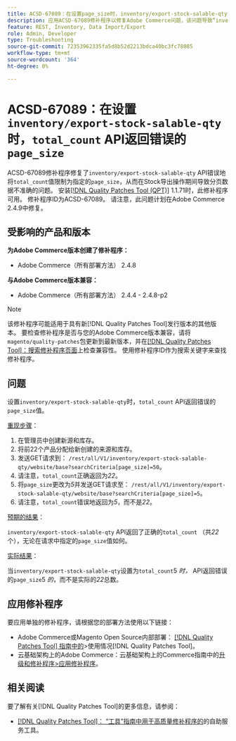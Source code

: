 ```yaml
---
title: ACSD-67089：在设置page_size时，inventory/export-stock-salable-qty API返回错误的total_count
description: 应用ACSD-67089修补程序以修复Adobe Commerce问题，该问题导致“inventory/export-stock-salable-qty”API错误地将“total_count”值限制为指定的“page_size”，从而导致在库存导出操作期间分页数据不准确。
feature: REST, Inventory, Data Import/Export
role: Admin, Developer
type: Troubleshooting
source-git-commit: 72353962335fa5d8b52d2213bdca40bc3fc78085
workflow-type: tm+mt
source-wordcount: '364'
ht-degree: 0%

---
```


# ACSD-67089：在设置`inventory/export-stock-salable-qty`时，`total_count` API返回错误的`page_size`

ACSD-67089修补程序修复了`inventory/export-stock-salable-qty` API错误地将`total_count`值限制为指定的`page_size`，从而在Stock导出操作期间导致分页数据不准确的问题。 安装[[!DNL Quality Patches Tool (QPT)]](/help/tools/quality-patches-tool/quality-patches-tool-to-self-serve-quality-patches.md) 1.1.71时，此修补程序可用。 修补程序ID为ACSD-67089。 请注意，此问题计划在Adobe Commerce 2.4.9中修复。

## 受影响的产品和版本

**为Adobe Commerce版本创建了修补程序：**

* Adobe Commerce（所有部署方法） 2.4.8

**与Adobe Commerce版本兼容：**

* Adobe Commerce（所有部署方法） 2.4.4 - 2.4.8-p2

>[!NOTE]
>
>该修补程序可能适用于具有新[!DNL Quality Patches Tool]发行版本的其他版本。 要检查修补程序是否与您的Adobe Commerce版本兼容，请将`magento/quality-patches`包更新到最新版本，并在[[!DNL Quality Patches Tool]：搜索修补程序页面](https://experienceleague.adobe.com/tools/commerce-quality-patches/index.html)上检查兼容性。 使用修补程序ID作为搜索关键字来查找修补程序。

## 问题

设置`inventory/export-stock-salable-qty`时，`total_count` API返回错误的`page_size`值。

<u>重现步骤</u>：

1. 在管理员中创建新源和库存。
1. 将前22个产品分配给新创建的来源和库存。
1. 发送GET请求到：
   `/rest/all/V1/inventory/export-stock-salable-qty/website/base?searchCriteria[page_size]=50`。
1. 请注意，`total_count`正确返回为&#x200B;*22*。
1. 将`page_size`更改为&#x200B;*5*并发送GET请求至：
   `/rest/all/V1/inventory/export-stock-salable-qty/website/base?searchCriteria[page_size]=5`。
1. 请注意，`total_count`错误地返回为&#x200B;*5*，而不是&#x200B;*22*。

<u>预期的结果</u>：

`inventory/export-stock-salable-qty` API返回了正确的`total_count` （共&#x200B;*22*&#x200B;个），无论在请求中指定的`page_size`值如何。

<u>实际结果</u>：

当`inventory/export-stock-salable-qty`设置为`total_count`5 *时，* API返回错误的`page_size`5 *的*，而不是实际的&#x200B;*22*&#x200B;总数。

## 应用修补程序

要应用单独的修补程序，请根据您的部署方法使用以下链接：

* Adobe Commerce或Magento Open Source内部部署： [[!DNL Quality Patches Tool] 指南中的](/help/tools/quality-patches-tool/usage.md)>使用情况[!DNL Quality Patches Tool]。
* 云基础架构上的Adobe Commerce：云基础架构上的Commerce指南中的[升级和修补程序>应用修补程序](https://experienceleague.adobe.com/docs/commerce-cloud-service/user-guide/develop/upgrade/apply-patches.html)。

## 相关阅读

要了解有关[!DNL Quality Patches Tool]的更多信息，请参阅：

* [[!DNL Quality Patches Tool]： “工具”指南中用于高质量修补程序的](/help/tools/quality-patches-tool/quality-patches-tool-to-self-serve-quality-patches.md)的自助服务工具。
